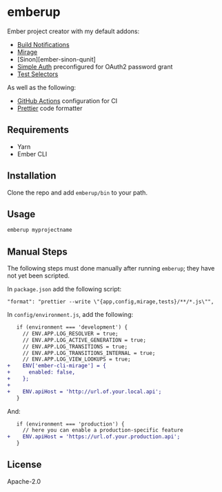 # emberup

Ember project creator with my default addons:

- [Build Notifications][ember-cli-build-notifications]
- [Mirage][ember-cli-mirage]
- [Sinon][ember-sinon-qunit]
- [Simple Auth][ember-simple-auth] preconfigured for OAuth2 password grant
- [Test Selectors][ember-test-selectors]

As well as the following:

- [GitHub Actions][github-actions] configuration for CI
- [Prettier][prettier] code formatter

## Requirements

- Yarn
- Ember CLI

## Installation

Clone the repo and add `emberup/bin` to your path.

## Usage

```bash
emberup myprojectname
```

## Manual Steps

The following steps must done manually after running `emberup`; they have not yet been scripted.

In `package.json` add the following script:

```
"format": "prettier --write \"{app,config,mirage,tests}/**/*.js\"",
```

In `config/environment.js`, add the following:

```diff
   if (environment === 'development') {
     // ENV.APP.LOG_RESOLVER = true;
     // ENV.APP.LOG_ACTIVE_GENERATION = true;
     // ENV.APP.LOG_TRANSITIONS = true;
     // ENV.APP.LOG_TRANSITIONS_INTERNAL = true;
     // ENV.APP.LOG_VIEW_LOOKUPS = true;
+    ENV['ember-cli-mirage'] = {
+      enabled: false,
+    };
+
+    ENV.apiHost = 'http://url.of.your.local.api';
   }
```

And:

```diff
   if (environment === 'production') {
     // here you can enable a production-specific feature
+    ENV.apiHost = 'https://url.of.your.production.api';
   }
```

## License

Apache-2.0

[babel-eslint]: https://github.com/babel/babel-eslint#babel-eslint---
[chai-dom]: https://github.com/nathanboktae/chai-dom
[circleci]: https://circleci.com/
[ember-cli-build-notifications]: https://github.com/pdud/ember-cli-build-notifications#readme
[ember-cli-bundle-analyzer]: https://github.com/kaliber5/ember-cli-bundle-analyzer
[ember-cli-chai]: https://github.com/ember-cli/ember-cli-chai#ember-cli-chai
[ember-cli-mirage]: https://ember-cli-mirage.com
[ember-mocha]: https://github.com/emberjs/ember-mocha
[ember-decorators]: https://ember-decorators.github.io/ember-decorators/docs/index.html
[ember-simple-auth]: http://ember-simple-auth.com/
[ember-sinon]: https://github.com/csantero/ember-sinon#ember-sinon
[ember-test-selectors]: https://github.com/simplabs/ember-test-selectors
[eslint-config-codingitwrong]: https://github.com/CodingItWrong/eslint-config-codingitwrong
[github-actions]: https://github.com/features/actions
[prettier]: https://prettier.io/
[sinon-chai]: https://github.com/domenic/sinon-chai#sinonjs-assertions-for-chai

